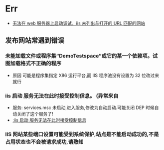 # Err

- [无法在 web 服务器上启动调试，iis 未列出与打开的 URL 匹配的网站](https://www.cnblogs.com/yankyblogs/p/8477821.html)

## 发布网站常遇到错误

### 未能加载文件或程序集“DemoTestspace”或它的某一个依赖项。试图加载格式不正确的程序

- 原因 可能是程序集指定 X86 运行平台,而 IIS 程序池没有设置为 32 位改过来就行

### iis 启动 服务无法在此时接受控制信息。 (异常来自

- 服务: services.msc 未启动,进入服务,修改为自动启动.可能关闭 DEP 时候自动关闭了这个服务了!
- [:iis 启动 服务无法在此时接受控制信息](https://yq.aliyun.com/articles/676516)

### IIS 网站某些端口设置可能受到系统保护,站点是不能启动成功的,不是占用状态也不会被请求成功,请熟知
